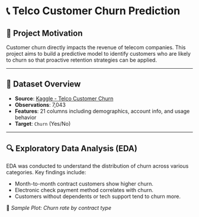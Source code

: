 # 📞 Telco Customer Churn Prediction

## 🧠 Project Motivation

Customer churn directly impacts the revenue of telecom companies. This project aims to build a predictive model to identify customers who are likely to churn so that proactive retention strategies can be applied.

---

## 🧾 Dataset Overview

- **Source**: [Kaggle - Telco Customer Churn](https://www.kaggle.com/datasets/blastchar/telco-customer-churn)
- **Observations**: 7,043
- **Features**: 21 columns including demographics, account info, and usage behavior
- **Target**: `Churn` (Yes/No)

---

## 🔍 Exploratory Data Analysis (EDA)

EDA was conducted to understand the distribution of churn across various categories. Key findings include:

- Month-to-month contract customers show higher churn.
- Electronic check payment method correlates with churn.
- Customers without dependents or tech support tend to churn more.

📌 *Sample Plot: Churn rate by contract type*
